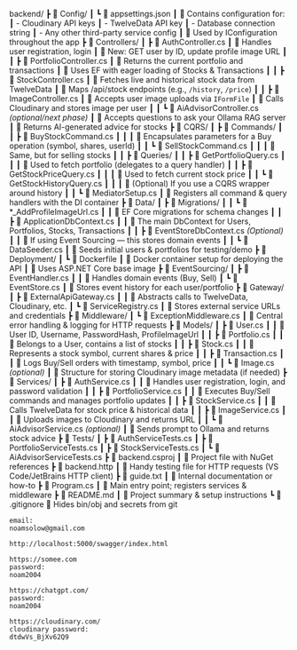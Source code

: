 ﻿backend/
 ┣ 📂 Config/
 ┃ ┗ 📄 appsettings.json
 ┃     🔹 Contains configuration for:
 ┃         - Cloudinary API keys
 ┃         - TwelveData API key
 ┃         - Database connection string
 ┃         - Any other third-party service config
 ┃     🔹 Used by IConfiguration throughout the app
 ┣ 📂 Controllers/
 ┃ ┣ 📄 AuthController.cs
 ┃     🔹 Handles user registration, login
 ┃     🔹 New: GET user by ID, update profile image URL
 ┃
 ┃ ┣ 📄 PortfolioController.cs
 ┃     🔹 Returns the current portfolio and transactions
 ┃     🔹 Uses EF with eager loading of Stocks & Transactions
 ┃
 ┃ ┣ 📄 StockController.cs
 ┃     🔹 Fetches live and historical stock data from TwelveData
 ┃     🔹 Maps /api/stock endpoints (e.g., `/history`, `/price`)
 ┃
 ┃ ┣ 📄 ImageController.cs
 ┃     🔹 Accepts user image uploads via `IFormFile`
 ┃     🔹 Calls Cloudinary and stores image per user
 ┃
 ┃ ┗ 📄 AiAdvisorController.cs *(optional/next phase)*
 ┃     🔹 Accepts questions to ask your Ollama RAG server
 ┃     🔹 Returns AI-generated advice for stocks
 ┣ 📂 CQRS/
 ┃ ┣ 📂 Commands/
 ┃ ┃ ┣ 📄 BuyStockCommand.cs
 ┃ ┃ ┃ 🔹 Encapsulates parameters for a Buy operation (symbol, shares, userId)
 ┃ ┃ ┗ 📄 SellStockCommand.cs
 ┃ ┃ ┃ 🔹 Same, but for selling stocks
 ┃
 ┃ ┣ 📂 Queries/
 ┃ ┃ ┣ 📄 GetPortfolioQuery.cs
 ┃ ┃ ┃ 🔹 Used to fetch portfolio (delegates to a query handler)
 ┃ ┃ ┣ 📄 GetStockPriceQuery.cs
 ┃ ┃ ┃ 🔹 Used to fetch current stock price
 ┃ ┃ ┗ 📄 GetStockHistoryQuery.cs
 ┃ ┃ ┃ 🔹 (Optional) If you use a CQRS wrapper around history
 ┃
 ┃ ┗ 📄 MediatorSetup.cs
 ┃     🔹 Registers all command & query handlers with the DI container
 ┣ 📂 Data/
 ┃ ┣ 📂 Migrations/
 ┃ ┃ ┗ 📄 *_AddProfileImageUrl.cs
 ┃ ┃     🔹 EF Core migrations for schema changes
 ┃
 ┃ ┣ 📄 ApplicationDbContext.cs
 ┃ ┃ 🔹 The main DbContext for Users, Portfolios, Stocks, Transactions
 ┃
 ┃ ┣ 📄 EventStoreDbContext.cs *(Optional)*
 ┃ ┃ 🔹 If using Event Sourcing — this stores domain events
 ┃
 ┃ ┗ 📄 DataSeeder.cs
 ┃     🔹 Seeds initial users & portfolios for testing/demo
 ┣ 📂 Deployment/
 ┃ ┗ 📄 Dockerfile
 ┃     🔹 Docker container setup for deploying the API
 ┃     🔹 Uses ASP.NET Core base image
 ┣ 📂 EventSourcing/
 ┃ ┣ 📄 EventHandler.cs
 ┃ ┃ 🔹 Handles domain events (Buy, Sell)
 ┃ ┗ 📄 EventStore.cs
 ┃     🔹 Stores event history for each user/portfolio
 ┣ 📂 Gateway/
 ┃ ┣ 📄 ExternalApiGateway.cs
 ┃ ┃ 🔹 Abstracts calls to TwelveData, Cloudinary, etc.
 ┃ ┗ 📄 ServiceRegistry.cs
 ┃     🔹 Stores external service URLs and credentials
 ┣ 📂 Middleware/
 ┃ ┗ 📄 ExceptionMiddleware.cs
 ┃     🔹 Central error handling & logging for HTTP requests
 ┣ 📂 Models/
 ┃ ┣ 📄 User.cs
 ┃ ┃ 🔹 User ID, Username, PasswordHash, ProfileImageUrl
 ┃
 ┃ ┣ 📄 Portfolio.cs
 ┃ ┃ 🔹 Belongs to a User, contains a list of stocks
 ┃
 ┃ ┣ 📄 Stock.cs
 ┃ ┃ 🔹 Represents a stock symbol, current shares & price
 ┃
 ┃ ┣ 📄 Transaction.cs
 ┃ ┃ 🔹 Logs Buy/Sell orders with timestamp, symbol, price
 ┃
 ┃ ┗ 📄 Image.cs *(optional)*
 ┃     🔹 Structure for storing Cloudinary image metadata (if needed)
 ┣ 📂 Services/
 ┃ ┣ 📄 AuthService.cs
 ┃ ┃ 🔹 Handles user registration, login, and password validation
 ┃
 ┃ ┣ 📄 PortfolioService.cs
 ┃ ┃ 🔹 Executes Buy/Sell commands and manages portfolio updates
 ┃
 ┃ ┣ 📄 StockService.cs
 ┃ ┃ 🔹 Calls TwelveData for stock price & historical data
 ┃
 ┃ ┣ 📄 ImageService.cs
 ┃ ┃ 🔹 Uploads images to Cloudinary and returns URL
 ┃
 ┃ ┗ 📄 AiAdvisorService.cs *(optional)*
 ┃     🔹 Sends prompt to Ollama and returns stock advice
 ┣ 📂 Tests/
 ┃ ┣ 📄 AuthServiceTests.cs
 ┃ ┣ 📄 PortfolioServiceTests.cs
 ┃ ┣ 📄 StockServiceTests.cs
 ┃ ┗ 📄 AiAdvisorServiceTests.cs
 ┣ 📄 backend.csproj
 ┃ 🔹 Project file with NuGet references
 ┣ 📄 backend.http
 ┃ 🔹 Handy testing file for HTTP requests (VS Code/JetBrains HTTP client)
 ┣ 📄 guide.txt
 ┃ 🔹 Internal documentation or how-to
 ┣ 📄 Program.cs
 ┃ 🔹 Main entry point; registers services & middleware
 ┣ 📄 README.md
 ┃ 🔹 Project summary & setup instructions
 ┗ 📄 .gitignore
    🔹 Hides bin/obj and secrets from git



    email:
    noamsolow@gmail.com

    http://localhost:5000/swagger/index.html

    https://somee.com
    password:
    noam2004
    
    https://chatgpt.com/
    password:
    noam2004

    https://cloudinary.com/
    cloudinary password:
    dtdwVs_BjXv62Q9